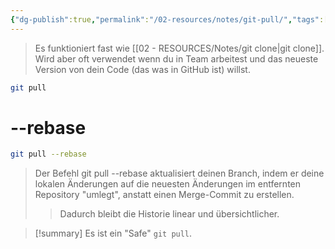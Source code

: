```yaml
---
{"dg-publish":true,"permalink":"/02-resources/notes/git-pull/","tags":["git/pull"],"noteIcon":"","updated":"2025-09-15T13:59:43.682+02:00"}
---
```


>Es funktioniert fast wie [[02 - RESOURCES/Notes/git clone\|git clone]]. Wird aber oft verwendet wenn du in Team arbeitest und das neueste Version von dein Code (das was in GitHub ist) willst.

```bash
git pull
```

# --rebase

```sh
git pull --rebase
```

>Der Befehl git pull --rebase aktualisiert deinen Branch, indem er deine lokalen Änderungen auf die neuesten Änderungen im entfernten Repository "umlegt", anstatt einen Merge-Commit zu erstellen. 
>>Dadurch bleibt die Historie linear und übersichtlicher.

>[!summary] 
>Es ist ein "Safe" `git pull`.

